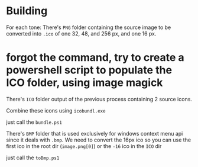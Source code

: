 # Building

For each tone:
There's `PNG` folder containing the source image to be converted into `.ico` of one 32, 48, and 256 px, and one 16 px.

# forgot the command, try to create a powershell script to populate the ICO folder, using image magick

There's `ICO` folder output of the previous process containing 2 source icons.

Combine these icons using `icobundl.exe`

just call the `bundle.ps1`

There's `BMP` folder that is used exclusively for windows context menu api since it deals with `.bmp`. We need to convert the 16px ico so you can use the first ico in the root dir (`image.png[0]`) or the `-16` ico in the `ICO` dir

just call the `toBmp.ps1`

